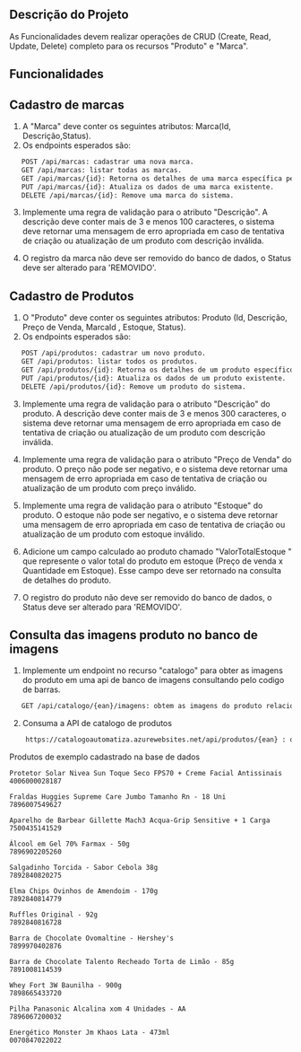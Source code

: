 ## Descrição do Projeto

As Funcionalidades devem realizar operações de CRUD (Create, Read, Update, Delete) completo para os recursos "Produto" e "Marca". 

## Funcionalidades

## Cadastro de marcas

1. A "Marca" deve conter os seguintes atributos:  Marca(Id, Descrição,Status).
2. Os endpoints esperados são:
   
``` html
   POST /api/marcas: cadastrar uma nova marca.
   GET /api/marcas: listar todas as marcas.
   GET /api/marcas/{id}: Retorna os detalhes de uma marca específica pelo id.
   PUT /api/marcas/{id}: Atualiza os dados de uma marca existente.
   DELETE /api/marcas/{id}: Remove uma marca do sistema.
```

3. Implemente uma regra de validação para o atributo "Descrição". A descrição deve conter mais de 3 e menos 100 caracteres, o sistema deve retornar uma mensagem de erro apropriada em caso de tentativa de criação ou atualização de um produto com descrição inválida.

4. O registro da marca não deve ser removido do banco de dados, o Status deve ser alterado para 'REMOVIDO'.
 
## Cadastro de Produtos

1. O "Produto" deve conter os seguintes atributos: Produto (Id, Descrição, Preço de Venda, MarcaId , Estoque, Status).
2. Os endpoints esperados são:

``` html
   POST /api/produtos: cadastrar um novo produto.
   GET /api/produtos: listar todos os produtos.
   GET /api/produtos/{id}: Retorna os detalhes de um produto específico pelo id.
   PUT /api/produtos/{id}: Atualiza os dados de um produto existente.
   DELETE /api/produtos/{id}: Remove um produto do sistema.
```

3. Implemente uma regra de validação para o atributo "Descrição" do produto. A descrição deve conter mais de 3 e menos 300 caracteres, o sistema deve retornar uma mensagem de erro apropriada em caso de tentativa de criação ou atualização de um produto com descrição inválida.

3. Implemente uma regra de validação para o atributo "Preço de Venda" do produto. O preço não pode ser negativo, e o sistema deve retornar uma mensagem de erro apropriada em caso de tentativa de criação ou atualização de um produto com preço inválido.

4. Implemente uma regra de validação para o atributo "Estoque" do produto. O estoque não pode ser negativo, e o sistema deve retornar uma mensagem de erro apropriada em caso de tentativa de criação ou atualização de um produto com estoque inválido.

5. Adicione um campo calculado ao produto chamado "ValorTotalEstoque " que represente o valor total do produto em estoque (Preço de venda x Quantidade em Estoque). Esse campo deve ser retornado na consulta de detalhes do produto.
 
6. O registro do produto não deve ser removido do banco de dados, o Status deve ser alterado para 'REMOVIDO'.



## Consulta das imagens produto no banco de imagens

1. Implemente um endpoint no recurso "catalogo" para obter as imagens do produto em uma api de banco de imagens consultando pelo codigo de barras.
   
``` html
   GET /api/catalogo/{ean}/imagens: obtem as imagens do produto relacionados ao codigo de barras informado.
```

2. Consuma a API de catalogo de produtos
   
``` html
    https://catalogoautomatiza.azurewebsites.net/api/produtos/{ean} : obtem os dados do produto relacionados.
```

Produtos de exemplo cadastrado na base de dados

```
Protetor Solar Nivea Sun Toque Seco FPS70 + Creme Facial Antissinais
4006000028187

Fraldas Huggies Supreme Care Jumbo Tamanho Rn - 18 Uni
7896007549627

Aparelho de Barbear Gillette Mach3 Acqua-Grip Sensitive + 1 Carga
7500435141529

Álcool em Gel 70% Farmax - 50g
7896902205260

Salgadinho Torcida - Sabor Cebola 38g
7892840820275

Elma Chips Ovinhos de Amendoim - 170g
7892840814779

Ruffles Original - 92g
7892840816728

Barra de Chocolate Ovomaltine - Hershey's
7899970402876

Barra de Chocolate Talento Recheado Torta de Limão - 85g
7891008114539

Whey Fort 3W Baunilha - 900g
7898665433720

Pilha Panasonic Alcalina xom 4 Unidades - AA
7896067200032

Energético Monster Jm Khaos Lata - 473ml
0070847022022
```
